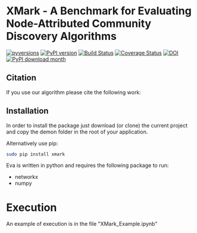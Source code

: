 #  XMark - A Benchmark for Evaluating Node-Attributed Community Discovery Algorithms

[![pyversions](https://img.shields.io/pypi/pyversions/eva_lcd.svg)](https://badge.fury.io/py/eva_lcd)
[![PyPI version](https://badge.fury.io/py/eva_lcd.svg)](https://badge.fury.io/py/eva_lcd)
[![Build Status](https://travis-ci.org/GiulioRossetti/Eva.svg?branch=master)](https://travis-ci.org/GiulioRossetti/Eva)
[![Coverage Status](https://coveralls.io/repos/github/GiulioRossetti/Eva/badge.svg?branch=master)](https://coveralls.io/github/GiulioRossetti/Eva?branch=master)
[![DOI](https://zenodo.org/badge/191769795.svg)](https://zenodo.org/badge/latestdoi/191769795)
[![PyPI download month](https://img.shields.io/pypi/dm/eva_lcd.svg?color=blue&style=plastic)](https://pypi.python.org/pypi/eva_lcd/)


## Citation
If you use our algorithm please cite the following work:

>


## Installation


In order to install the package just download (or clone) the current project and copy the demon folder in the root of your application.

Alternatively use pip:
```bash
sudo pip install xmark
```

Eva is written in python and requires the following package to run:
- networkx
- numpy

# Execution

An example of execution is in the file "XMark_Example.ipynb"
